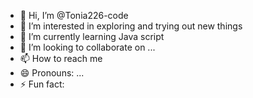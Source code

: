- 👋 Hi, I’m @Tonia226-code
- 👀 I’m interested in exploring and trying out new things
- 🌱 I’m currently learning Java script 
- 💞️ I’m looking to collaborate on ...
- 📫 How to reach me 
- 😄 Pronouns: ...
- ⚡ Fun fact: 

<!---
Tonia226-code/Tonia226-code is a ✨ special ✨ repository because its `README.md` (this file) appears on your GitHub profile.
You can click the Preview link to take a look at your changes.
--->
